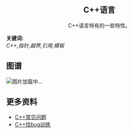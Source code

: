 <h2 align="center">C++语言</h2>
<p align="center">C++语言特有的一些特性。</p>

**关键词:**<br/>
*C++,指针,越界,引用,模板*

## 图谱
![图片加载中...](https://github.com/gonglei007/GameDevMind/blob/main/exports/2.2.C++语言.png?raw=true)

## 更多资料
* [C++常见问题](https://github.com/gonglei007/cpp-bugs-killer/blob/main/mds/C++常见问题.md)
* [C++找bug训练](https://github.com/gonglei007/cpp-bugs-killer/blob/main/mds/C++找bug训练.md)